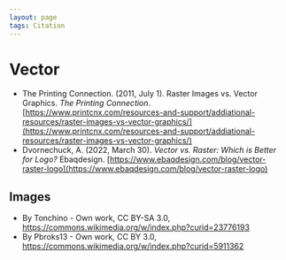 ```yaml
---
layout: page
tags: Citation 
---
```


# Vector

- The Printing Connection. (2011, July 1). Raster Images vs. Vector Graphics. _The Printing Connection_. [https://www.printcnx.com/resources-and-support/addiational-resources/raster-images-vs-vector-graphics/](https://www.printcnx.com/resources-and-support/addiational-resources/raster-images-vs-vector-graphics/)
- Dvornechuck, A. (2022, March 30). _Vector vs. Raster: Which is Better for Logo?_ Ebaqdesign. [https://www.ebaqdesign.com/blog/vector-raster-logo](https://www.ebaqdesign.com/blog/vector-raster-logo)

## Images

- By Tonchino - Own work, CC BY-SA 3.0, https://commons.wikimedia.org/w/index.php?curid=23776193
- By Pbroks13 - Own work, CC BY 3.0, https://commons.wikimedia.org/w/index.php?curid=5911362